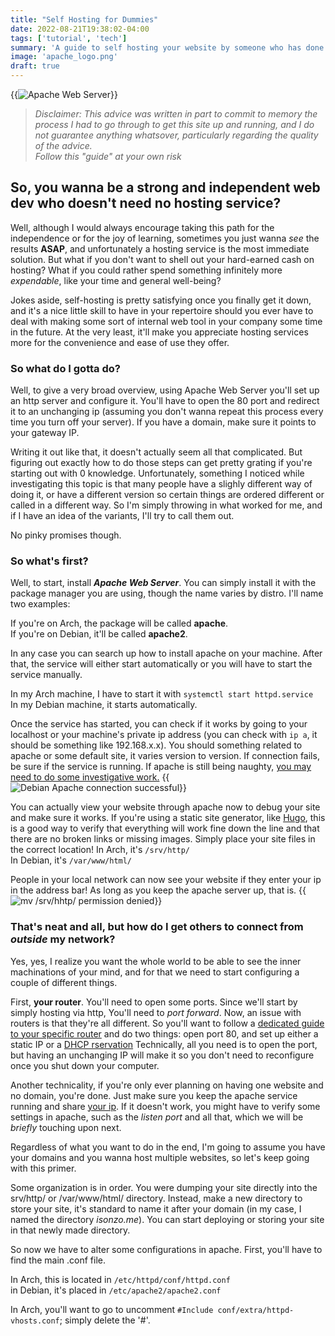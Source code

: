 ```yaml
---
title: "Self Hosting for Dummies"
date: 2022-08-21T19:38:02-04:00
tags: ['tutorial', 'tech']
summary: 'A guide to self hosting your website by someone who has done it exactly once'
image: 'apache_logo.png'
draft: true
---
```

{{<img caption="The process did not spark joy" alt="Apache Web Server" src="/img/apache_logo.png#center">}}

> _Disclaimer: This advice was written in part to commit to memory the process I had to go through to get this site up and running, and I do not guarantee anything whatsover, particularly regarding the quality of the advice.  
> Follow this "guide" at your own risk_
## So, you wanna be a strong and independent web dev who doesn't need no hosting service?
Well, although I would always encourage taking this path for the independence or for the joy of learning, sometimes you just wanna _see_ the results **ASAP**, and unfortunately a hosting service is the most immediate solution.
But what if you don't want to shell out your hard-earned cash on hosting? What if you could rather spend something infinitely more _expendable_, like your time and general well-being?

Jokes aside, self-hosting is pretty satisfying once you finally get it down, and it's a nice little skill to have in your repertoire should you ever have to deal with making some sort of internal web tool in your company some time in the future.
At the very least, it'll make you appreciate hosting services more for the convenience and ease of use they offer.

### So what do I gotta do?
Well, to give a very broad overview, using Apache Web Server you'll set up an http server and configure it.
You'll have to open the 80 port and redirect it to an unchanging ip (assuming you don't wanna repeat this process every time you turn off your server).
If you have a domain, make sure it points to your gateway IP.

Writing it out like that, it doesn't actually seem all that complicated.
But figuring out exactly how to do those steps can get pretty grating if you're starting out with 0 knowledge.
Unfortunately, something I noticed while investigating this topic is that many people have a slighly different way of doing it, or have a different version so certain things are ordered different or called in a different way.
So I'm simply throwing in what worked for me, and if I have an idea of the variants, I'll try to call them out.

No pinky promises though.

### So what's first?
Well, to start, install **_Apache Web Server_**.
You can simply install it with the package manager you are using, though the name varies by distro.
I'll name two examples:

If you're on Arch, the package will be called **apache**.  
If you're on Debian, it'll be called **apache2**.

In any case you can search up how to install apache on your machine. After that, the service will either start automatically or you will have to start the service manually.

In my Arch machine, I have to start it with `systemctl start httpd.service`  
In my Debian machine, it starts automatically.

Once the service has started, you can check if it works by going to your localhost or your machine's private ip address (you can check with `ip a`, it should be something like 192.168.x.x). 
You should something related to apache or some default site, it varies version to version. 
If connection fails, be sure if the service is running.
If apache is still being naughty, [you may need to do some investigative work.](https://www.google.com/search?q=help+apache+is+not+working&oq=help+apache+is+not+working)
{{<img caption="It's alive!" alt="Debian Apache connection successful" src="/img/debian_apache_works.jpeg#center">}}

You can actually view your website through apache now to debug your site and make sure it works. 
If you're using a static site generator, like [Hugo](gohugo.io), this is a good way to verify that everything will work fine down the line and that there are no broken links or missing images.
Simply place your site files in the correct location!
In Arch, it's `/srv/http/`  
In Debian, it's `/var/www/html/`

People in your local network can now see your website if they enter your ip in the address bar!
As long as you keep the apache server up, that is.
{{<img caption="You might wanna chown or give permissions to facilitate frequent changes..." alt="mv /srv/hhtp/ permission denied" src="/img/permission_denied_srv.png#center">}}

### That's neat and all, but how do I get others to connect from _outside_ my network?
Yes, yes, I realize you want the whole world to be able to see the inner machinations of your mind, and for that we need to start configuring a couple of different things.

First, **your router**.
You'll need to open some ports.
Since we'll start by simply hosting via http, 
You'll need to _port forward_.
Now, an issue with routers is that they're all different.
So you'll want to follow a [dedicated guide to your specific router](https://portforward.com/) and do two things: open port 80, and set up either a static IP or a [DHCP rservation](https://portforward.com/dhcp-reservation/)
Technically, all you need is to open the port, but having an unchanging IP will make it so you don't need to reconfigure once you shut down your computer.

Another technicality, if you're only ever planning on having one website and no domain, you're done. 
Just make sure you keep the apache service running and share [your ip](https://whatismyipaddress.com/).
If it doesn't work, you might have to verify some settings in apache, such as the _listen port_ and all that, which we will be _briefly_ touching upon next.

Regardless of what you want to do in the end, I'm going to assume you have your domains and you wanna host multiple websites, so let's keep going with this primer.

Some organization is in order. 
You were dumping your site directly into the srv/http/ or /var/www/html/ directory. 
Instead, make a new directory to store your site, it's standard to name it after your domain (in my case, I named the directory _isonzo.me_).
You can start deploying or storing your site in that newly made directory.

So now we have to alter some configurations in apache.
First, you'll have to find the main .conf file.

In Arch, this is located in `/etc/httpd/conf/httpd.conf`  
in Debian, it's placed in `/etc/apache2/apache2.conf`

In Arch, you'll want to go to uncomment `#Include conf/extra/httpd-vhosts.conf`; simply delete the '#'.


